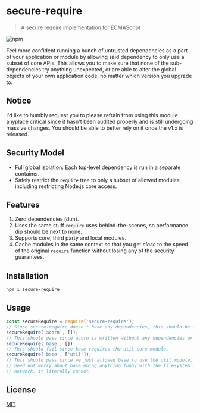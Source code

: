 # secure-require

> A secure require implementation for ECMAScript

![npm](https://img.shields.io/npm/v/secure-require.svg)

Feel more confident running a bunch of untrusted dependencies as a part of your
application or module by allowing said dependency to only use a subset of core
APIs. This allows you to make sure that none of the sub-dependencies try
anything unexpected, or are able to alter the global objects of your own application
code, no matter which version you upgrade to.

## Notice

I'd like to humbly request you to please refrain from using this module anyplace critical since it hasn't been audited properly and is still undergoing massive changes. You should be able to better rely on it once the v1.x is released.

## Security Model

* Full global isolation: Each top-level dependency is run in a separate container.
* Safely restrict the `require` tree to only a subset of allowed modules, including restricting Node.js core access.

## Features

1. Zero dependencies (duh).
2. Uses the same stuff `require` uses behind-the-scenes, so performance dip should be next to none.
3. Supports core, third party and local modules.
4. Cache modules in the same context so that you get *close* to the speed of the original `require` function without losing any of the security guarantees.

## Installation

```
npm i secure-require
```

## Usage

```js
const secureRequire = require('secure-require');
// Since secure-require doesn't have any dependencies, this should be fine.
secureRequire('acorn', []);
// This should pass since acorn is written without any dependencies or core modules.
secureRequire('base', []);
// This should fail since base requires the util core module.
secureRequire('base', ['util']);
// This should pass since we just allowed base to use the util module. Now, we
// need not worry about base doing anything funny with the filesystem or the
// network. It literally cannot.
```

## License

[MIT](./LICENSE)
